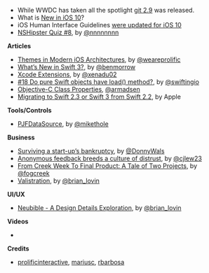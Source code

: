 
* While WWDC has taken all the spotlight [git 2.9](https://github.com/blog/2188-git-2-9-has-been-released) was released.
* What is [New in iOS 10](https://developer.apple.com/library/prerelease/content/releasenotes/General/WhatsNewIniOS/Articles/iOS10.html#//apple_ref/doc/uid/TP40017084-SW1)?
* iOS Human Interface Guidelines [were updated for iOS 10](https://developer.apple.com/ios/human-interface-guidelines/overview/whats-new/?utm_source=designernews)
* [NSHipster Quiz #8](http://nshipster.com/nshipster-quiz-8/), by [@nnnnnnnn](https://twitter.com/nnnnnnnn)

**Articles**

* [Themes in Modern iOS Architectures](http://blog.prolificinteractive.com/2016/06/10/themes-in-modern-ios-architectures/), by [@weareprolific](https://twitter.com/weareprolific)
* [What’s New in Swift 3?](https://www.raywenderlich.com/135655/whats-new-swift-3), by [@benmorrow](https://twitter.com/benmorrow)
* [Xcode Extensions](http://www.russbishop.net/xcode-extensions), by [@xenadu02](https://twitter.com/xenadu02)
* [\#18 Do pure Swift objects have load() method?](https://swifting.io/blog/2016/06/13/18-do-pure-swift-objects-have-load-method/), by [@swiftingio](https://twitter.com/swiftingio)
* [Objective-C Class Properties](http://blog.andrewmadsen.com/post/145919242155/objective-c-class-properties), [@armadsen](https://twitter.com/armadsen)
* [Migrating to Swift 2.3 or Swift 3 from Swift 2.2](https://swift.org/migration-guide/), by Apple

**Tools/Controls**

* [PJFDataSource](https://github.com/square/PJFDataSource), by [@mikethole](https://twitter.com/mikethole)

**Business**

* [Surviving a start-up’s bankruptcy](http://blog.donnywals.com/surviving-a-start-ups-bankruptcy/), by [@DonnyWals](https://twitter.com/DonnyWals)
* [Anonymous feedback breeds a culture of distrust](https://m.signalvnoise.com/anonymous-feedback-is-evil-17ef2be54e47), by [@cjlew23](https://twitter.com/cjlew23)
* [From Creek Week To Final Product: A Tale of Two Projects](http://blog.fogcreek.com/from-creek-week-to-final-product-a-tale-of-two-projects/), by [@fogcreek](https://twitter.com/fogcreek/)
* [Valistration](http://www.brianlovin.com/journal/575ee225781b270e00666c9a), by [@brian_lovin](https://twitter.com/brian_lovin)

**UI/UX**

* [Neubible - A Design Details Exploration](http://www.brianlovin.com/design-details/neubible-for-ios), by [@brian_lovin](https://twitter.com/brian_lovin)

**Videos**

*

**Credits**

* [prolificinteractive](https://github.com/prolificinteractive), [mariusc](https://github.com/mariusc), [rbarbosa](https://github.com/rbarbosa)
